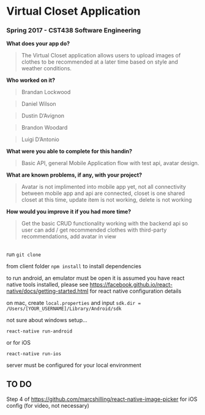 # Virtual Closet Application
### Spring 2017 - CST438 Software Engineering 

**What does your app do?**

> The Virtual Closet application allows users to upload images of clothes to be recommended at a later time based on style and weather conditions.

**Who worked on it?**
> Brandan Lockwood

> Daniel Wilson

> Dustin D’Avignon

> Brandon Woodard

> Luigi D’Antonio

**What were you able to complete for this handin?**

> Basic API, general Mobile Application flow with test api, avatar design.

**What are known problems, if any, with your project?**

> Avatar is not implimented into mobile app yet, not all connectivity between mobile app and api are connected, closet is one shared closet at this time, update item is not working, delete is not working

**How would you improve it if you had more time?**

> Get the basic CRUD functionality working with the backend api so user can add / get recommended clothes with third-party recommendations, add avatar in view

## 

run `git clone`

from client folder `npm install` to install dependencies

to run android, an emulator must be open
it is assumed you have react native tools installed, please see https://facebook.github.io/react-native/docs/getting-started.html for  react native configuration details

on mac, create `local.properties` and input ```sdk.dir = /Users/[YOUR_USERNAME]/Library/Android/sdk```

not sure about windows setup...


`react-native run-android`

or for iOS

`react-native run-ios`

server must be configured for your local environment

## TO DO

Step 4 of https://github.com/marcshilling/react-native-image-picker for iOS config (for video, not necessary)